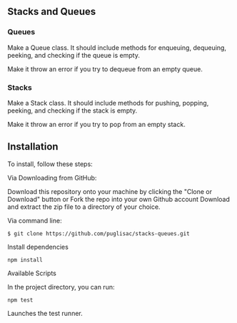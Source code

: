 ## Stacks and Queues

### Queues
Make a Queue class. It should include methods for enqueuing, dequeuing, peeking, and checking if the queue is empty.

Make it throw an error if you try to dequeue from an empty queue.

### Stacks
Make a Stack class. It should include methods for pushing, popping, peeking, and checking if the stack is empty.

Make it throw an error if you try to pop from an empty stack.




## Installation
To install, follow these steps:

Via Downloading from GitHub:

Download this repository onto your machine by clicking the "Clone or Download" button or Fork the repo into your own Github account
Download and extract the zip file to a directory of your choice.  

Via command line:

`$ git clone https://github.com/puglisac/stacks-queues.git`  

Install dependencies

`npm install`  

Available Scripts  

In the project directory, you can run:    

`npm test`

Launches the test runner.
